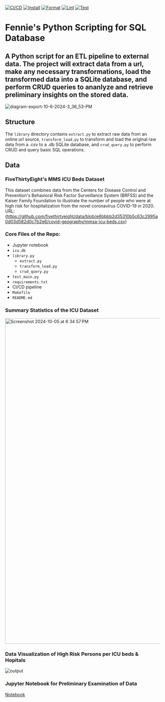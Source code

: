 [![CI/CD](https://github.com/zfennie/Python-Scripting-for-SQL-Database/actions/workflows/CI_CD.yml/badge.svg)](https://github.com/zfennie/Python-Scripting-for-SQL-Database/actions/workflows/CI_CD.yml) [![Install](https://github.com/zfennie/Python-Scripting-for-SQL-Database/actions/workflows/install.yml/badge.svg)](https://github.com/zfennie/Python-Scripting-for-SQL-Database/actions/workflows/install.yml) [![Format](https://github.com/zfennie/Python-Scripting-for-SQL-Database/actions/workflows/format.yml/badge.svg)](https://github.com/zfennie/Python-Scripting-for-SQL-Database/actions/workflows/format.yml) [![Lint](https://github.com/zfennie/Python-Scripting-for-SQL-Database/actions/workflows/lint.yml/badge.svg)](https://github.com/zfennie/Python-Scripting-for-SQL-Database/actions/workflows/lint.yml) [![Test](https://github.com/zfennie/Python-Scripting-for-SQL-Database/actions/workflows/test.yml/badge.svg)](https://github.com/zfennie/Python-Scripting-for-SQL-Database/actions/workflows/test.yml)



# Fennie's Python Scripting for SQL Database
## A Python script for an ETL pipeline to external data. The project will extract data from a url, make any necessary transformations, load the transformed data into a SQLite database, and perform CRUD queries to ananlyze and retrieve preliminary insights on the stored data.



![diagram-export-10-6-2024-3_36_53-PM](https://github.com/user-attachments/assets/e476f6c1-42a3-41d0-b667-1885c59c4cd1)

## Structure
The `library` directory contains `extract.py` to extract raw data from an online url source, `transform_load.py` to transform and load the original raw data from a .csv to a .db SQLite database, and `crud_query.py` to perform CRUD and query basic SQL operations.



## Data
### FiveThirtyEight's MMS ICU Beds Dataset
This dataset combines data from the Centers for Disease Control and Prevention's Behavioral Risk Factor Surveillance System (BRFSS) and the Kaiser Family Foundation to illustrate the number of people who were at high risk for hospitalization from the novel coronavirus COVID-19 in 2020.\
URL: (https://github.com/fivethirtyeight/data/blob/e6bbbb2d35310b5c63c2995a0d03d582d0c7b2e6/covid-geography/mmsa-icu-beds.csv)

### Core Files of the Repo:
* Jupyter notebook
* `icu.db`
* `library.py`
    - `extract.py`
    - `transform_load.py`
    - `crud_query.py`
* `test_main.py`
* `requirements.txt`
* CI/CD pipeline
* `Makefile`
* `README.md`

### Summary Statistics of the ICU Dataset
<img width="1056" alt="Screenshot 2024-10-05 at 6 34 57 PM" src="https://github.com/user-attachments/assets/536234ae-e5ff-47dd-b371-b420a96807c0">

### Data Visualization of High Risk Persons per ICU beds & Hopitals
![output](https://github.com/user-attachments/assets/18565095-13cf-46be-b59b-174f677e9536)

### Jupyter Notebook for Preliminary Examination of Data
[Notebook](https://github.com/zfennie/Python-Scripting-for-SQL-Database/blob/989acb7d003177e0bd28f9d42cad90ff8a8fb269/main_notebook.ipynb)
